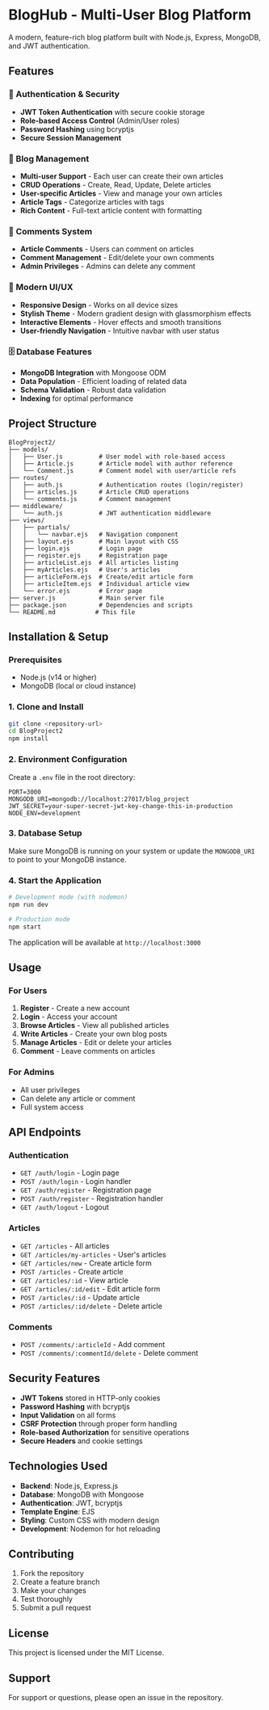 # BlogHub - Multi-User Blog Platform

A modern, feature-rich blog platform built with Node.js, Express, MongoDB, and JWT authentication.

## Features

### 🔐 Authentication & Security
- **JWT Token Authentication** with secure cookie storage
- **Role-based Access Control** (Admin/User roles)
- **Password Hashing** using bcryptjs
- **Secure Session Management**

### 📝 Blog Management
- **Multi-user Support** - Each user can create their own articles
- **CRUD Operations** - Create, Read, Update, Delete articles
- **User-specific Articles** - View and manage your own articles
- **Article Tags** - Categorize articles with tags
- **Rich Content** - Full-text article content with formatting

### 💬 Comments System
- **Article Comments** - Users can comment on articles
- **Comment Management** - Edit/delete your own comments
- **Admin Privileges** - Admins can delete any comment

### 🎨 Modern UI/UX
- **Responsive Design** - Works on all device sizes
- **Stylish Theme** - Modern gradient design with glassmorphism effects
- **Interactive Elements** - Hover effects and smooth transitions
- **User-friendly Navigation** - Intuitive navbar with user status

### 🗄️ Database Features
- **MongoDB Integration** with Mongoose ODM
- **Data Population** - Efficient loading of related data
- **Schema Validation** - Robust data validation
- **Indexing** for optimal performance

## Project Structure

```
BlogProject2/
├── models/
│   ├── User.js          # User model with role-based access
│   ├── Article.js       # Article model with author reference
│   └── Comment.js       # Comment model with user/article refs
├── routes/
│   ├── auth.js          # Authentication routes (login/register)
│   ├── articles.js      # Article CRUD operations
│   └── comments.js      # Comment management
├── middleware/
│   └── auth.js          # JWT authentication middleware
├── views/
│   ├── partials/
│   │   └── navbar.ejs   # Navigation component
│   ├── layout.ejs       # Main layout with CSS
│   ├── login.ejs        # Login page
│   ├── register.ejs     # Registration page
│   ├── articleList.ejs  # All articles listing
│   ├── myArticles.ejs   # User's articles
│   ├── articleForm.ejs  # Create/edit article form
│   ├── articleItem.ejs  # Individual article view
│   └── error.ejs        # Error page
├── server.js            # Main server file
├── package.json         # Dependencies and scripts
└── README.md           # This file
```

## Installation & Setup

### Prerequisites
- Node.js (v14 or higher)
- MongoDB (local or cloud instance)

### 1. Clone and Install
```bash
git clone <repository-url>
cd BlogProject2
npm install
```

### 2. Environment Configuration
Create a `.env` file in the root directory:
```env
PORT=3000
MONGODB_URI=mongodb://localhost:27017/blog_project
JWT_SECRET=your-super-secret-jwt-key-change-this-in-production
NODE_ENV=development
```

### 3. Database Setup
Make sure MongoDB is running on your system or update the `MONGODB_URI` to point to your MongoDB instance.

### 4. Start the Application
```bash
# Development mode (with nodemon)
npm run dev

# Production mode
npm start
```

The application will be available at `http://localhost:3000`

## Usage

### For Users
1. **Register** - Create a new account
2. **Login** - Access your account
3. **Browse Articles** - View all published articles
4. **Write Articles** - Create your own blog posts
5. **Manage Articles** - Edit or delete your articles
6. **Comment** - Leave comments on articles

### For Admins
- All user privileges
- Can delete any article or comment
- Full system access

## API Endpoints

### Authentication
- `GET /auth/login` - Login page
- `POST /auth/login` - Login handler
- `GET /auth/register` - Registration page
- `POST /auth/register` - Registration handler
- `GET /auth/logout` - Logout

### Articles
- `GET /articles` - All articles
- `GET /articles/my-articles` - User's articles
- `GET /articles/new` - Create article form
- `POST /articles` - Create article
- `GET /articles/:id` - View article
- `GET /articles/:id/edit` - Edit article form
- `POST /articles/:id` - Update article
- `POST /articles/:id/delete` - Delete article

### Comments
- `POST /comments/:articleId` - Add comment
- `POST /comments/:commentId/delete` - Delete comment

## Security Features

- **JWT Tokens** stored in HTTP-only cookies
- **Password Hashing** with bcryptjs
- **Input Validation** on all forms
- **CSRF Protection** through proper form handling
- **Role-based Authorization** for sensitive operations
- **Secure Headers** and cookie settings

## Technologies Used

- **Backend**: Node.js, Express.js
- **Database**: MongoDB with Mongoose
- **Authentication**: JWT, bcryptjs
- **Template Engine**: EJS
- **Styling**: Custom CSS with modern design
- **Development**: Nodemon for hot reloading

## Contributing

1. Fork the repository
2. Create a feature branch
3. Make your changes
4. Test thoroughly
5. Submit a pull request

## License

This project is licensed under the MIT License.

## Support

For support or questions, please open an issue in the repository. 